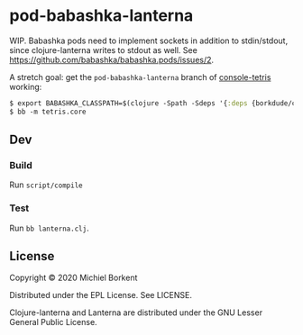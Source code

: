 # pod-babashka-lanterna

WIP. Babashka pods need to implement sockets in addition to stdin/stdout, since clojure-lanterna writes to stdout as well.
See https://github.com/babashka/babashka.pods/issues/2.

A stretch goal: get the `pod-babashka-lanterna` branch of [console-tetris]() working:

``` clojure
$ export BABASHKA_CLASSPATH=$(clojure -Spath -Sdeps '{:deps {borkdude/console-tetris {:local/root "/tmp/console-tetris" :deps/manifest :deps}}}')
$ bb -m tetris.core
```

## Dev

### Build

Run `script/compile`

### Test

Run `bb lanterna.clj`.

## License

Copyright © 2020 Michiel Borkent

Distributed under the EPL License. See LICENSE.

Clojure-lanterna and Lanterna are distributed under the GNU Lesser General Public License.
